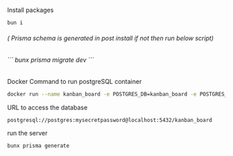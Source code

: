 Install packages 

```bash
bun i
```

###### ( Prisma schema is generated in post install if not then run below script)
<h6>
   ```
bunx prisma migrate dev
```
</h6>

Docker Command to run postgreSQL container

```bash
docker run --name kanban_board -e POSTGRES_DB=kanban_board -e POSTGRES_PASSWORD=mysecretpassword -d -p 5432:5432 postgres
```

URL to access the database

```bash
postgresql://postgres:mysecretpassword@localhost:5432/kanban_board
```

run the server 
```bash
bunx prisma generate
```



